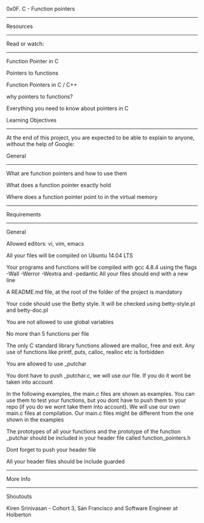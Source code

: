 0x0F. C - Function pointers
_______________________________________________________________________________

Resources
________________________________________________
Read or watch:
________________________________________________

Function Pointer in C

Pointers to functions

Function Pointers in C / C++

why pointers to functions?

Everything you need to know about pointers in C

Learning Objectives
________________________________________________________________________________
At the end of this project, you are expected to be able to explain to anyone,
 without the help of Google:

General
________________________________________________

What are function pointers and how to use them

What does a function pointer exactly hold

Where does a function pointer point to in the virtual memory

________________________________________________________________________________
Requirements
_______________________________________________
General

Allowed editors: vi, vim, emacs

All your files will be compiled on Ubuntu 14.04 LTS

Your programs and functions will be compiled with gcc 4.8.4 using the flags -Wall -Werror -Wextra and -pedantic
All your files should end with a new line

A README.md file, at the root of the folder of the project is mandatory

Your code should use the Betty style. It will be checked using betty-style.pl and betty-doc.pl

You are not allowed to use global variables

No more than 5 functions per file

The only C standard library functions allowed are malloc, free and exit. Any use of functions like printf, puts, calloc, realloc etc is forbidden

You are allowed to use _putchar

You dont have to push _putchar.c, we will use our file. If you do it wont be taken into account

In the following examples, the main.c files are shown as examples. You can use them to test your functions, but you dont have to push them to your repo (if you do we wont take them into account). We will use our own main.c files at compilation. Our main.c files might be different from the one shown in the examples

The prototypes of all your functions and the prototype of the function _putchar should be included in your header file called function_pointers.h

Dont forget to push your header file

All your header files should be include guarded

___________________________________________________________________________
More Info
____________________________________________________________________________
Shoutouts

Kiren Srinivasan - Cohort 3, San Francisco and Software Engineer at Holberton